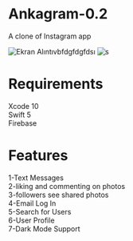 # Ankagram-0.2

A clone of Instagram app 


![Ekran Alıntıvbfdgfdgfdsı](https://user-images.githubusercontent.com/87136151/132892693-f46404e9-3beb-4e99-8d06-cc2d3f3e2e3d.PNG)
![s](https://user-images.githubusercontent.com/87136151/132892704-de7c7ae3-ccf6-43b9-a38f-33b4bdbfe084.PNG)


# Requirements
Xcode 10 <br/>
Swift 5 <br/>
Firebase

# Features
 1-Text Messages <br/>
 2-liking and commenting on photos <br/>
 3-followers see shared photos <br/>
 4-Email Log In <br/>
 5-Search for Users <br/>
 6-User Profile <br/>
 7-Dark Mode Support 
